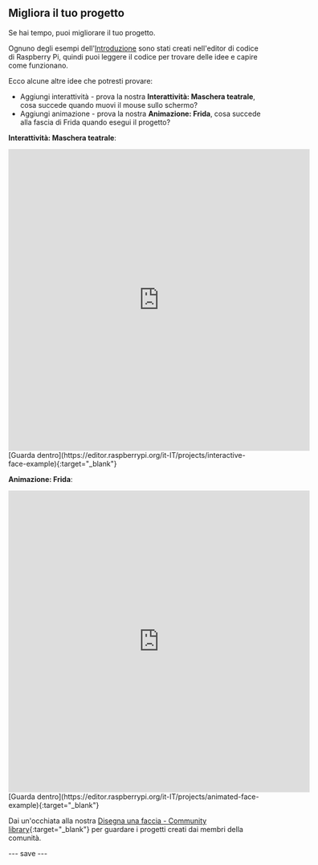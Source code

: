 ## Migliora il tuo progetto

Se hai tempo, puoi migliorare il tuo progetto.

Ognuno degli esempi dell'[Introduzione](.) sono stati creati nell'editor di codice di Raspberry Pi, quindi puoi leggere il codice per trovare delle idee e capire come funzionano.

Ecco alcune altre idee che potresti provare:
- Aggiungi interattività - prova la nostra **Interattività: Maschera teatrale**, cosa succede quando muovi il mouse sullo schermo?
- Aggiungi animazione - prova la nostra **Animazione: Frida**, cosa succede alla fascia di Frida quando esegui il progetto?

**Interattività: Maschera teatrale**:
<iframe src="https://editor.raspberrypi.org/it-IT/embed/viewer/interactive-face-example" width="600" height="600" frameborder="0" marginwidth="0" marginheight="0" allowfullscreen>
</iframe>
[Guarda dentro](https://editor.raspberrypi.org/it-IT/projects/interactive-face-example){:target="_blank"}

**Animazione: Frida**:
<iframe src="https://editor.raspberrypi.org/it-IT/embed/viewer/animated-face-example" width="600" height="600" frameborder="0" marginwidth="0" marginheight="0" allowfullscreen>
</iframe>
[Guarda dentro](https://editor.raspberrypi.org/it-IT/projects/animated-face-example){:target="_blank"}

Dai un'occhiata alla nostra [Disegna una faccia - Community library](https://wke.lt/w/s/8sVH4f){:target="_blank"} per guardare i progetti creati dai membri della comunità.

--- save ---
